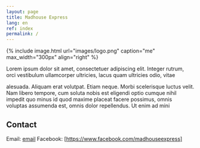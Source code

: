 ```yaml
---
layout: page
title: Madhouse Express
lang: en
ref: index
permalink: /
---
```

 
{% include image.html url="images/logo.png" caption="me" max_width="300px" align="right" %}

Lorem ipsum dolor sit amet, consectetuer adipiscing elit. Integer rutrum, orci vestibulum ullamcorper ultricies, lacus quam ultricies odio, vitae <br>

alesuada. Aliquam erat volutpat. Etiam neque. Morbi scelerisque luctus velit. Nam libero tempore, cum soluta nobis est eligendi optio cumque nihil impedit quo minus id quod maxime placeat facere possimus, omnis voluptas assumenda est, omnis dolor repellendus. Ut enim ad mini<br>



## Contact

Email: [email]
Facebook: [https://www.facebook.com/madhouseexpress]


[email]: mailto:email@seznam.cz
